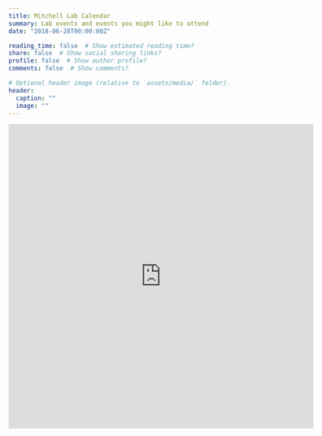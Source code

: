 ```yaml
---
title: Mitchell Lab Calendar
summary: Lab events and events you might like to attend
date: "2018-06-28T00:00:00Z"

reading_time: false  # Show estimated reading time?
share: false  # Show social sharing links?
profile: false  # Show author profile?
comments: false  # Show comments?

# Optional header image (relative to `assets/media/` folder).
header:
  caption: ""
  image: ""
---
```


<iframe src="https://calendar.google.com/calendar/embed?height=600&amp;wkst=1&amp;bgcolor=%2323252f&amp;ctz=Europe%2FLondon&amp;src=dXVpMjBlZmZvYWg1a2xwa2NmbGo1MDY2MGtAZ3JvdXAuY2FsZW5kYXIuZ29vZ2xlLmNvbQ&amp;src=ZW4udWsjaG9saWRheUBncm91cC52LmNhbGVuZGFyLmdvb2dsZS5jb20&amp;color=%238E24AA&amp;color=%230B8043&amp;showTitle=1&amp;title=Mitchell%20Lab%20Calendar&amp;showPrint=0&amp;mode=WEEK" style="border-width:0" width="600" height="600" frameborder="0" scrolling="no"></iframe>
